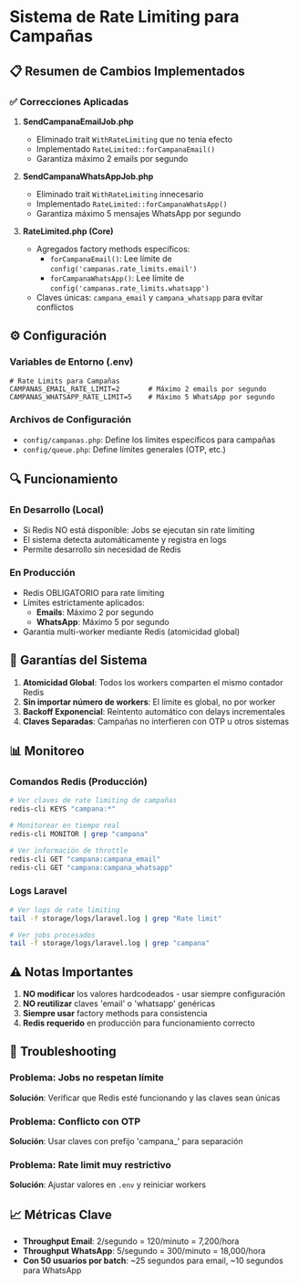 # Sistema de Rate Limiting para Campañas

## 📋 Resumen de Cambios Implementados

### ✅ Correcciones Aplicadas

1. **SendCampanaEmailJob.php**
   - Eliminado trait `WithRateLimiting` que no tenía efecto
   - Implementado `RateLimited::forCampanaEmail()` 
   - Garantiza máximo 2 emails por segundo

2. **SendCampanaWhatsAppJob.php**
   - Eliminado trait `WithRateLimiting` innecesario
   - Implementado `RateLimited::forCampanaWhatsApp()`
   - Garantiza máximo 5 mensajes WhatsApp por segundo

3. **RateLimited.php (Core)**
   - Agregados factory methods específicos:
     - `forCampanaEmail()`: Lee límite de `config('campanas.rate_limits.email')`
     - `forCampanaWhatsApp()`: Lee límite de `config('campanas.rate_limits.whatsapp')`
   - Claves únicas: `campana_email` y `campana_whatsapp` para evitar conflictos

## ⚙️ Configuración

### Variables de Entorno (.env)
```env
# Rate Limits para Campañas
CAMPANAS_EMAIL_RATE_LIMIT=2       # Máximo 2 emails por segundo
CAMPANAS_WHATSAPP_RATE_LIMIT=5    # Máximo 5 WhatsApp por segundo
```

### Archivos de Configuración
- `config/campanas.php`: Define los límites específicos para campañas
- `config/queue.php`: Define límites generales (OTP, etc.)

## 🔍 Funcionamiento

### En Desarrollo (Local)
- Si Redis NO está disponible: Jobs se ejecutan sin rate limiting
- El sistema detecta automáticamente y registra en logs
- Permite desarrollo sin necesidad de Redis

### En Producción
- Redis OBLIGATORIO para rate limiting
- Límites estrictamente aplicados:
  - **Emails**: Máximo 2 por segundo
  - **WhatsApp**: Máximo 5 por segundo
- Garantía multi-worker mediante Redis (atomicidad global)

## 🚀 Garantías del Sistema

1. **Atomicidad Global**: Todos los workers comparten el mismo contador Redis
2. **Sin importar número de workers**: El límite es global, no por worker
3. **Backoff Exponencial**: Reintento automático con delays incrementales
4. **Claves Separadas**: Campañas no interfieren con OTP u otros sistemas

## 📊 Monitoreo

### Comandos Redis (Producción)
```bash
# Ver claves de rate limiting de campañas
redis-cli KEYS "campana:*"

# Monitorear en tiempo real
redis-cli MONITOR | grep "campana"

# Ver información de throttle
redis-cli GET "campana:campana_email"
redis-cli GET "campana:campana_whatsapp"
```

### Logs Laravel
```bash
# Ver logs de rate limiting
tail -f storage/logs/laravel.log | grep "Rate limit"

# Ver jobs procesados
tail -f storage/logs/laravel.log | grep "campana"
```

## ⚠️ Notas Importantes

1. **NO modificar** los valores hardcodeados - usar siempre configuración
2. **NO reutilizar** claves 'email' o 'whatsapp' genéricas
3. **Siempre usar** factory methods para consistencia
4. **Redis requerido** en producción para funcionamiento correcto

## 🔧 Troubleshooting

### Problema: Jobs no respetan límite
**Solución**: Verificar que Redis esté funcionando y las claves sean únicas

### Problema: Conflicto con OTP
**Solución**: Usar claves con prefijo 'campana_' para separación

### Problema: Rate limit muy restrictivo
**Solución**: Ajustar valores en `.env` y reiniciar workers

## 📈 Métricas Clave

- **Throughput Email**: 2/segundo = 120/minuto = 7,200/hora
- **Throughput WhatsApp**: 5/segundo = 300/minuto = 18,000/hora
- **Con 50 usuarios por batch**: ~25 segundos para email, ~10 segundos para WhatsApp